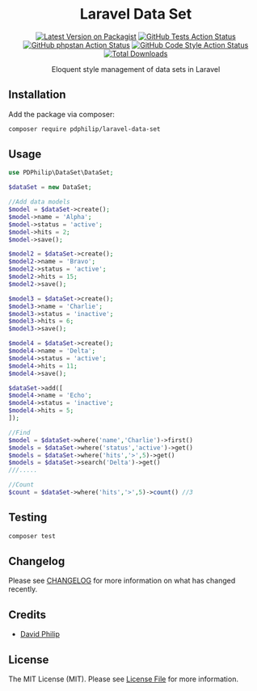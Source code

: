 <div align="center">

# Laravel Data Set

[![Latest Version on Packagist](https://img.shields.io/packagist/v/pdphilip/laravel-data-set.svg?style=flat-square)](https://packagist.org/packages/pdphilip/laravel-data-set)
[![GitHub Tests Action Status](https://img.shields.io/github/actions/workflow/status/pdphilip/laravel-data-set/run-tests.yml?branch=main&label=tests&style=flat-square)](https://github.com/pdphilip/laravel-data-set/actions?query=workflow%3Arun-tests+branch%3Amain)
[![GitHub phpstan Action Status](https://img.shields.io/github/actions/workflow/status/pdphilip/laravel-data-set/phpstan.yml?branch=main&label=phpstan&style=flat-square)](https://github.com/pdphilip/laravel-data-set/actions?query=workflow%3Arun-tests+branch%3Amain)
[![GitHub Code Style Action Status](https://img.shields.io/github/actions/workflow/status/pdphilip/laravel-data-set/fix-php-code-style-issues.yml?branch=main&label=code%20style&style=flat-square)](https://github.com/pdphilip/laravel-data-set/actions?query=workflow%3A"Fix+PHP+code+style+issues"+branch%3Amain)
[![Total Downloads](http://img.shields.io/packagist/dt/pdphilip/laravel-data-set.svg)](https://packagist.org/packages/pdphilip/laravel-data-set)

Eloquent style management of data sets in Laravel

</div>

## Installation

Add the package via composer:

```bash
composer require pdphilip/laravel-data-set
```

## Usage

```php
use PDPhilip\DataSet\DataSet;

$dataSet = new DataSet;

//Add data models
$model = $dataSet->create();
$model->name = 'Alpha';
$model->status = 'active';
$model->hits = 2;
$model->save();

$model2 = $dataSet->create();
$model2->name = 'Bravo';
$model2->status = 'active';
$model2->hits = 15;
$model2->save();

$model3 = $dataSet->create();
$model3->name = 'Charlie';
$model3->status = 'inactive';
$model3->hits = 6;
$model3->save();

$model4 = $dataSet->create();
$model4->name = 'Delta';
$model4->status = 'active';
$model4->hits = 11;
$model4->save();

$dataSet->add([
$model4->name = 'Echo';
$model4->status = 'inactive';
$model4->hits = 5;
]);

//Find
$model = $dataSet->where('name','Charlie')->first()
$models = $dataSet->where('status','active')->get()
$models = $dataSet->where('hits','>',5)->get()
$models = $dataSet->search('Delta')->get()
///.....

//Count
$count = $dataSet->where('hits','>',5)->count() //3

```

## Testing

```bash
composer test
```

## Changelog

Please see [CHANGELOG](CHANGELOG.md) for more information on what has changed recently.

## Credits

- [David Philip](https://github.com/pdphilip)

## License

The MIT License (MIT). Please see [License File](LICENSE.md) for more information.
